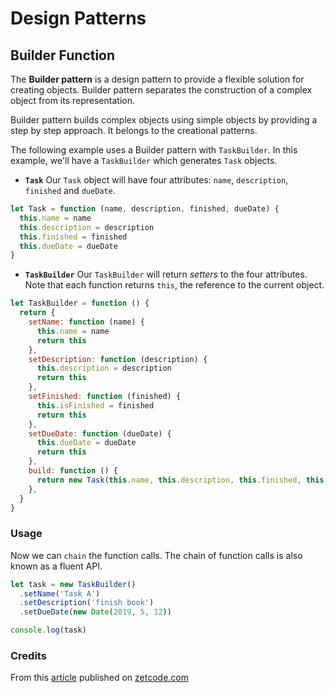 # Design Patterns

## Builder Function

The **Builder pattern** is a design pattern to provide a flexible solution for creating objects. Builder pattern separates the construction of a complex object from its representation.

Builder pattern builds complex objects using simple objects by providing a step by step approach. It belongs to the creational patterns.

The following example uses a Builder pattern with `TaskBuilder`. In this example, we'll have a `TaskBuilder` which generates `Task` objects.

- **`Task`**
  Our `Task` object will have four attributes: `name`, `description`, `finished` and `dueDate`.

```js
let Task = function (name, description, finished, dueDate) {
  this.name = name
  this.description = description
  this.finished = finished
  this.dueDate = dueDate
}
```

- **`TaskBuilder`**
  Our `TaskBuilder` will return _setters_ to the four attributes. Note that each function returns `this`, the reference to the current object.

```js
let TaskBuilder = function () {
  return {
    setName: function (name) {
      this.name = name
      return this
    },
    setDescription: function (description) {
      this.description = description
      return this
    },
    setFinished: function (finished) {
      this.isFinished = finished
      return this
    },
    setDueDate: function (dueDate) {
      this.dueDate = dueDate
      return this
    },
    build: function () {
      return new Task(this.name, this.description, this.finished, this.dueDate)
    },
  }
}
```

### Usage

Now we can `chain` the function calls. The chain of function calls is also known as a fluent API.

```js
let task = new TaskBuilder()
  .setName('Task A')
  .setDescription('finish book')
  .setDueDate(new Date(2019, 5, 12))

console.log(task)
```

### Credits

From this [article](https://zetcode.com/javascript/builderpattern/) published on [zetcode.com](https://zetcode.com)
